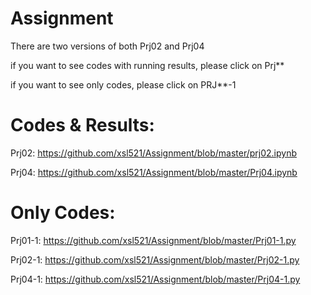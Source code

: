 # Assignment

There are two versions of both Prj02 and Prj04

 if you want to see codes with running results, please click on Prj**
 
 if you want to see only codes, please click on PRJ**-1
 
# Codes & Results: 

Prj02:       https://github.com/xsl521/Assignment/blob/master/prj02.ipynb

Prj04:       https://github.com/xsl521/Assignment/blob/master/Prj04.ipynb

# Only Codes:

Prj01-1:     https://github.com/xsl521/Assignment/blob/master/Prj01-1.py

Prj02-1:     https://github.com/xsl521/Assignment/blob/master/Prj02-1.py

Prj04-1:     https://github.com/xsl521/Assignment/blob/master/Prj04-1.py
